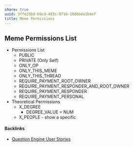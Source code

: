```yaml
---
share: true
uuid: 3ffe23bd-b9cd-4d3c-9716-10dbbea1beef
title: Meme Permissions
---
```

## Meme Permissions List
* Permissions List
	* PUBLIC
	* PRIVATE (Only Self)
	* ONLY_OP
	* ONLY_THIS_MEME
	* ONLY_THIS_THREAD
	* REQUIRE_PAYMENT_ROOT_OWNER
	* REQUIRE_PAYMENT_RESPONDER_AND_ROOT_OWNER
	* REQUIRE_PAYMENT_RESPONDER
	* REQUIRE_PAYMENT_PERSONAL
* Theoretical Permissions
	* X_DEGREE
		* DEGREE_VALUE = NUM
	* X_PEOPLE - show a specific 

#### Backlinks

* [Question Engine User Stories](/f137b314-579f-42ab-8be5-1c72bf9ebcd9)